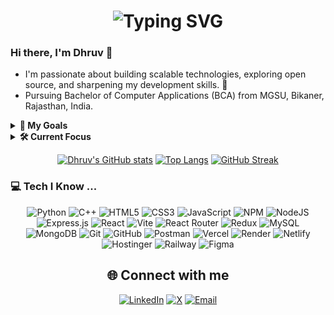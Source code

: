 <h1 align='center'>
  <img src="https://readme-typing-svg.demolab.com?font=Fira+Code&weight=600&size=22&pause=1000&color=2aa889&width=535&lines=%E2%9C%A8+Namaste%2C+Welcome+to+my+GitHub+Profile!" alt="Typing SVG" />
</h1>

### Hi there, I'm Dhruv 👋

- I'm passionate about building scalable technologies, exploring open source, and sharpening my development skills. 🚀
- Pursuing Bachelor of Computer Applications (BCA) from MGSU, Bikaner, Rajasthan, India.

<details>
  <summary>
    <strong>🚀 My Goals</strong>
  </summary>
  
  - 💻 Master the MERN Stack (MongoDB, Express.js, React.js, Node.js).
  - 📚 Learn web3 after mastering the MERN Stack.
  - 🎯 Build impactful personal projects that solve real-world problems.
  - 🌟 Develop and deploy a SaaS product.
</details>

<details>
  <summary>
    <strong>🛠️ Current Focus</strong>
  </summary>
  
  - 🛠️ Building Projects:
    - Creating a YouTube clone and a study management system for my college.
    - Designing a portfolio website to showcase my work.
  - 🌱 Learning: Advanced React and Node.js.
  - 🔍 Exploring: New technologies and Cyber Security.
  - 💻 Goal: To become a master in backend development and DevOps.
</details>

<div align='center'>

[![Dhruv's GitHub stats](https://github-readme-stats.vercel.app/api?username=dhruv-sharma007&show_icons=true&theme=gotham&bg_color=00000000&rank_icon=github&hide_border=true&custom_title=Dhruv's+GitHub+Stats)](https://github.com/dhruv-sharma007/github-readme-stats)
[![Top Langs](https://github-readme-stats.vercel.app/api/top-langs/?username=dhruv-sharma007&layout=donut&theme=gotham&bg_color=00000000&hide_border=true)](https://github.com/dhruv-sharma007/github-readme-stats)
[![GitHub Streak](https://streak-stats.demolab.com?user=dhruv-sharma007&theme=gotham&hide_border=true&background=0D1117&ring=2AA889&fire=2AA889&currStreakLabel=2AA889)](https://git.io/streak-stats)

</div>

### 💻 Tech I Know ...

<div align='center'>

![Python](https://img.shields.io/badge/Python-3776AB?style=for-the-badge&logo=python&logoColor=white) ![C++](https://img.shields.io/badge/c++-%2300599C.svg?style=for-the-badge&logo=c%2B%2B&logoColor=white) ![HTML5](https://img.shields.io/badge/html5-%23E34F26.svg?style=for-the-badge&logo=html5&logoColor=white) ![CSS3](https://img.shields.io/badge/css3-%231572B6.svg?style=for-the-badge&logo=css3&logoColor=white) ![JavaScript](https://img.shields.io/badge/javascript-%23323330.svg?style=for-the-badge&logo=javascript&logoColor=%23F7DF1E) 
![NPM](https://img.shields.io/badge/NPM-%23CB3837.svg?style=for-the-badge&logo=npm&logoColor=white) ![NodeJS](https://img.shields.io/badge/node.js-6DA55F?style=for-the-badge&logo=node.js&logoColor=white) ![Express.js](https://img.shields.io/badge/express.js-%23404d59.svg?style=for-the-badge&logo=express&logoColor=%2361DAFB) ![React](https://img.shields.io/badge/react-%2320232a.svg?style=for-the-badge&logo=react&logoColor=%2361DAFB)
![Vite](https://img.shields.io/badge/vite-%23646CFF.svg?style=for-the-badge&logo=vite&logoColor=white) ![React Router](https://img.shields.io/badge/React_Router-CA4245?style=for-the-badge&logo=react-router&logoColor=white)  ![Redux](https://img.shields.io/badge/redux-%23593d88.svg?style=for-the-badge&logo=redux&logoColor=white) 
![MySQL](https://img.shields.io/badge/mysql-4479A1.svg?style=for-the-badge&logo=mysql&logoColor=white) ![MongoDB](https://img.shields.io/badge/MongoDB-%234ea94b.svg?style=for-the-badge&logo=mongodb&logoColor=white) ![Git](https://img.shields.io/badge/git-%23F05033.svg?style=for-the-badge&logo=git&logoColor=white) ![GitHub](https://img.shields.io/badge/github-%23121011.svg?style=for-the-badge&logo=github&logoColor=white)  ![Postman](https://img.shields.io/badge/Postman-FF6C37?style=for-the-badge&logo=postman&logoColor=white) ![Vercel](https://img.shields.io/badge/vercel-%23000000.svg?style=for-the-badge&logo=vercel&logoColor=white) ![Render](https://img.shields.io/badge/Render-%46E3B7.svg?style=for-the-badge&logo=render&logoColor=white) ![Netlify](https://img.shields.io/badge/netlify-%23000000.svg?style=for-the-badge&logo=netlify&logoColor=#00C7B7) 
![Hostinger](https://img.shields.io/badge/Hostinger-FF5722?style=for-the-badge&logo=hostinger&logoColor=white) ![Railway](https://img.shields.io/badge/Railway-0B0D0E?style=for-the-badge&logo=railway&logoColor=white) ![Figma](https://img.shields.io/badge/Figma-F24E1E?style=for-the-badge&logo=figma&logoColor=white)

</div>

<h2 align='center'> 🌐 Connect with me </h2>

<div align='center'>

[![LinkedIn](https://img.shields.io/badge/LinkedIn-%230077B5.svg?style=for-the-badge&logo=linkedin&logoColor=white)](https://www.linkedin.com/in/dhruv-sharma-07a198330?utm_source=share&utm_campaign=share_via&utm_content=profile&utm_medium=android_app) [![X](https://img.shields.io/badge/X-%231DA1F2.svg?style=for-the-badge&logo=twitter&logoColor=black)](https://x.com/Dhruv182007) [![Email](https://img.shields.io/badge/Email-D14836?style=for-the-badge&logo=gmail&logoColor=white)](mailto:dhruvs19125@gmail.com)

</div>
